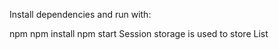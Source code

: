 
Install dependencies and run with:
 
npm
npm install
npm start
Session storage is used to store List